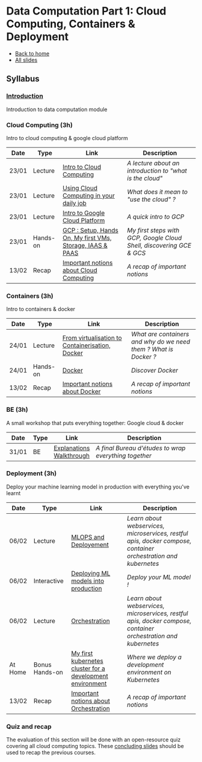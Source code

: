# Data Computation Part 1: Cloud Computing, Containers & Deployment

* [Back to home](https://supaerodatascience.github.io/OBD/)
* [All slides](./slides/1_index.html)

## Syllabus

### [Introduction](slides/1_1_intro.html)

Introduction to data computation module

### Cloud Computing (3h)

Intro to cloud computing & google cloud platform

Date | Type | Link                                                                            | Description                                                                       |
| --- | --- |---------------------------------------------------------------------------------|-----------------------------------------------------------------------------------|
23/01 | Lecture | [Intro to Cloud Computing](slides/1_1_cloud_computing.html)                     | *A lecture about an introduction to "what is the cloud"*                          |
23/01 | Lecture | [Using Cloud Computing in your daily job](slides/1_2_cloud_usage.html)          | *What does it mean to "use the cloud" ?*                                          |
23/01 | Lecture | [Intro to Google Cloud Platform](slides/1_3_gcp.html)                           | *A quick intro to GCP*                                                            |
23/01 | Hands-on | [GCP : Setup, Hands On, My first VMs, Storage, IAAS & PAAS](1_2_gcp_handson.md) | *My first steps with GCP, Google Cloud Shell, discovering GCE & GCS*              |
13/02 | Recap | [Important notions about Cloud Computing](slides/1_7_conclusion.html#/1)        | *A recap of important notions*                                                    |

### Containers (3h)

Intro to containers & docker

Date | Type | Link | Description |
| --- | --- |------------------------------------------------------------------------------| --- |
24/01 | Lecture | [From virtualisation to Containerisation, Docker](slides/1_4_containers.html)| *What are containers and why do we need them ? What is Docker ?* |
24/01 | Hands-on | [Docker](1_3_docker_tp.md)| *Discover Docker* |
13/02 | Recap | [Important notions about Docker](slides/1_7_conclusion.html#/2)| *A recap of important notions* |

### BE (3h)

A small workshop that puts everything together: Google cloud & docker

Date | Type | Link                                                                 | Description |
| --- | --- |----------------------------------------------------------------------| --- |
31/01 | BE | [Explanations](slides/1_5_be.html#/4) <br/> [Walkthrough](1_4_be.md) | *A final Bureau d'études to wrap everything together* |

### Deployment (3h)

Deploy your machine learning model in production with everything you've learnt

Date | Type | Link                                                                                                                                     | Description |
| --- | --- |------------------------------------------------------------------------------------------------------------------------------------------| -- |
06/02 | Lecture | [MLOPS and Deployement](slides/1_6_deployment.html)                                                                                      | *Learn about webservices, microservices, restful apis, docker compose, container orchestration and kubernetes* |
06/02 | Interactive | [Deploying ML models into production](1_5_deployment_tp.md) | *Deploy your ML model !* |
06/02 | Lecture | [Orchestration](slides/1_6_deployment.html#2)                                                                                              | *Learn about webservices, microservices, restful apis, docker compose, container orchestration and kubernetes* |
At Home | Bonus Hands-on | [My first kubernetes cluster for a development environment](1_5_kub_intro.md)                                                                | *Where we deploy a development environment on Kubernetes* |
13/02 | Recap | [Important notions about Orchestration](slides/1_7_conclusion.html#/3)                                                                   | *A recap of important notions* |

### Quiz and recap

The evaluation of this section will be done with an open-resource quiz covering all cloud computing topics. These [concluding slides](slides/1_7_conclusion.html) should be used to recap the previous courses.